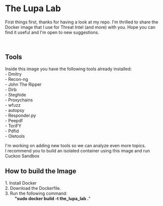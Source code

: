 <h1> The Lupa Lab</h1>
<p>First things first, thanks for having a look at my repo. I'm thrilled to share the Docker image that I use for Threat Intel (and more) with you. Hope you can find it useful and I'm open to new suggestions.</p>
<br>
<h2>Tools</h2>
<p>Inside this image you have the following tools already installed: <br>
- Dmitry <br>
- Recon-ng<br>
- John The Ripper<br>
- Dirb<br>
- Steghide<br>
- Proxychains<br>
- wfuzz<br>
- autopsy<br>
- Responder.py<br>
- Peepdf<br>
- ToriFY<br>
- Pdfid<br>
- Oletools</p>
<p>I'm working on adding new tools so we can analyze even more topics.<br>
I recommend you to build an isolated container using this image and run Cuckoo Sandbox</p>

<h2>How to build the Image</h2>
<p>1. Install Docker<br>
2. Download the Dockerfile.<br>
3. Run the following command:<br>
  &nbsp; &nbsp; &nbsp; &nbsp; <b>"sudo docker build -t the_lupa_lab .</b>"
</p>




